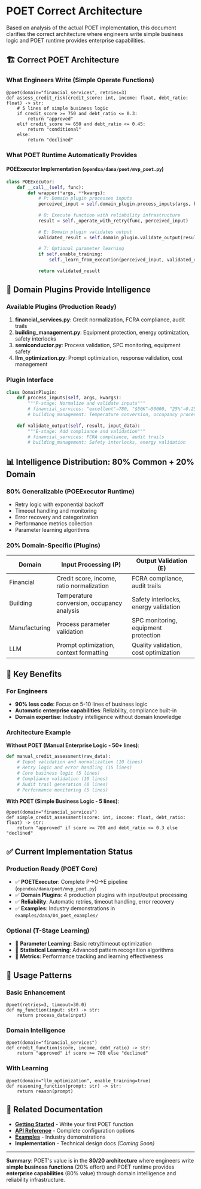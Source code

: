 # POET Correct Architecture

Based on analysis of the actual POET implementation, this document clarifies the correct architecture where engineers write simple business logic and POET runtime provides enterprise capabilities.

## 🏗️ Correct POET Architecture

### What Engineers Write (Simple Operate Functions)
```dana
@poet(domain="financial_services", retries=3)
def assess_credit_risk(credit_score: int, income: float, debt_ratio: float) -> str:
    # 5 lines of simple business logic
    if credit_score >= 750 and debt_ratio <= 0.3:
        return "approved"
    elif credit_score >= 650 and debt_ratio <= 0.45:
        return "conditional"
    else:
        return "declined"
```

### What POET Runtime Automatically Provides

#### POEExecutor Implementation (`opendxa/dana/poet/mvp_poet.py`)
```python
class POEExecutor:
    def __call__(self, func):
        def wrapper(*args, **kwargs):
            # P: Domain plugin processes inputs
            perceived_input = self.domain_plugin.process_inputs(args, kwargs)
            
            # O: Execute function with reliability infrastructure
            result = self._operate_with_retry(func, perceived_input)
            
            # E: Domain plugin validates output
            validated_result = self.domain_plugin.validate_output(result, perceived_input)
            
            # T: Optional parameter learning
            if self.enable_training:
                self._learn_from_execution(perceived_input, validated_result)
                
            return validated_result
```

## 🧠 Domain Plugins Provide Intelligence

### Available Plugins (Production Ready)
1. **financial_services.py**: Credit normalization, FCRA compliance, audit trails
2. **building_management.py**: Equipment protection, energy optimization, safety interlocks  
3. **semiconductor.py**: Process validation, SPC monitoring, equipment safety
4. **llm_optimization.py**: Prompt optimization, response validation, cost management

### Plugin Interface
```python
class DomainPlugin:
    def process_inputs(self, args, kwargs):
        """P-stage: Normalize and validate inputs"""
        # financial_services: "excellent"→780, "$50K"→50000, "25%"→0.25
        # building_management: Temperature conversion, occupancy processing
        
    def validate_output(self, result, input_data):
        """E-stage: Add compliance and validation"""
        # financial_services: FCRA compliance, audit trails
        # building_management: Safety interlocks, energy validation
```

## 📊 Intelligence Distribution: 80% Common + 20% Domain

### 80% Generalizable (POEExecutor Runtime)
- Retry logic with exponential backoff
- Timeout handling and monitoring
- Error recovery and categorization
- Performance metrics collection
- Parameter learning algorithms

### 20% Domain-Specific (Plugins)
| Domain | Input Processing (P) | Output Validation (E) |
|--------|---------------------|----------------------|
| Financial | Credit score, income, ratio normalization | FCRA compliance, audit trails |
| Building | Temperature conversion, occupancy analysis | Safety interlocks, energy validation |
| Manufacturing | Process parameter validation | SPC monitoring, equipment protection |
| LLM | Prompt optimization, context formatting | Quality validation, cost optimization |

## 🎯 Key Benefits

### For Engineers
- **90% less code**: Focus on 5-10 lines of business logic
- **Automatic enterprise capabilities**: Reliability, compliance built-in
- **Domain expertise**: Industry intelligence without domain knowledge

### Architecture Example
**Without POET (Manual Enterprise Logic - 50+ lines)**:
```python
def manual_credit_assessment(raw_data):
    # Input validation and normalization (10 lines)
    # Retry logic and error handling (15 lines)
    # Core business logic (5 lines) 
    # Compliance validation (10 lines)
    # Audit trail generation (8 lines)
    # Performance monitoring (5 lines)
```

**With POET (Simple Business Logic - 5 lines)**:
```dana
@poet(domain="financial_services")
def simple_credit_assessment(score: int, income: float, debt_ratio: float) -> str:
    return "approved" if score >= 700 and debt_ratio <= 0.3 else "declined"
```

## ✅ Current Implementation Status

### Production Ready (POET Core)
- ✅ **POETExecutor**: Complete P→O→E pipeline (`opendxa/dana/poet/mvp_poet.py`)
- ✅ **Domain Plugins**: 4 production plugins with input/output processing
- ✅ **Reliability**: Automatic retries, timeout handling, error recovery
- ✅ **Examples**: Industry demonstrations in `examples/dana/04_poet_examples/`

### Optional (T-Stage Learning)
- 🔄 **Parameter Learning**: Basic retry/timeout optimization
- 🔄 **Statistical Learning**: Advanced pattern recognition algorithms
- 🔄 **Metrics**: Performance tracking and learning effectiveness

## 🚀 Usage Patterns

### Basic Enhancement
```dana
@poet(retries=3, timeout=30.0)
def my_function(input: str) -> str:
    return process_data(input)
```

### Domain Intelligence
```dana
@poet(domain="financial_services")
def credit_function(score, income, debt_ratio) -> str:
    return "approved" if score >= 700 else "declined"
```

### With Learning
```dana
@poet(domain="llm_optimization", enable_training=true)
def reasoning_function(prompt: str) -> str:
    return reason(prompt)
```

## 🔗 Related Documentation

- **[Getting Started](getting-started.md)** - Write your first POET function
- **[API Reference](api-reference.md)** - Complete configuration options  
- **[Examples](../../../examples/dana/04_poet_examples/)** - Industry demonstrations
- **Implementation** - Technical design docs *(Coming Soon)*

---

**Summary**: POET's value is in the **80/20 architecture** where engineers write **simple business functions** (20% effort) and POET runtime provides **enterprise capabilities** (80% value) through domain intelligence and reliability infrastructure. 